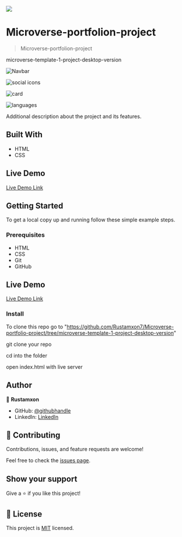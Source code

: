 ![](https://img.shields.io/badge/Microverse-blueviolet)

# Microverse-portfolion-project

> Microverse-portfolion-project

microverse-template-1-project-desktop-version

![Navbar](https://user-images.githubusercontent.com/69011963/125977370-63dce656-c179-4c96-bcc6-5b089d6dcf8a.gif)

![social icons](https://user-images.githubusercontent.com/69011963/125977424-61fe6f44-392f-4561-835f-1ece945f9cf3.gif)

![card](https://user-images.githubusercontent.com/69011963/125977477-409704d3-253d-4411-b8a7-a67b5054f28e.gif)

![languages](https://user-images.githubusercontent.com/69011963/125977519-cf77a9b0-7b02-4147-8312-fb1b38ba834b.gif)

Additional description about the project and its features.

## Built With

- HTML
- CSS

## Live Demo

[Live Demo Link](https://rustamxon7.github.io/My-portfolio-project/)

## Getting Started

To get a local copy up and running follow these simple example steps.

### Prerequisites

- HTML
- CSS
- Git
- GitHub

## Live Demo

[Live Demo Link](https://rustamxon7.github.io/Microverse-portfolio-project/)

### Install

To clone this repo go to "https://github.com/Rustamxon7/Microverse-portfolio-project/tree/microverse-template-1-project-desktop-version"

git clone your repo

cd into the folder

open index.html with live server

## Author

👤 **Rustamxon**

- GitHub: [@githubhandle](https://github.com/Rustamxon7)
- LinkedIn: [LinkedIn](https://www.linkedin.com/in/rustamjon-tolipov-6a831020b)

## 🤝 Contributing

Contributions, issues, and feature requests are welcome!

Feel free to check the [issues page](https://github.com/Rustamxon7/Microverse-portfolio-project/issues).

## Show your support

Give a ⭐️ if you like this project!

## 📝 License

This project is [MIT](./MIT.md) licensed.
